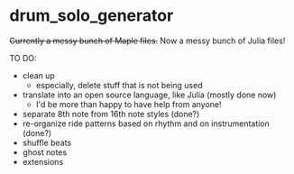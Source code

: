 # drum_solo_generator
 
~~Currently a messy bunch of Maple files.~~  Now a messy bunch of Julia files!

TO DO:  
* clean up
     * especially, delete stuff that is not being used
* translate into an open source language, like Julia  (mostly done now)
     * I'd be more than happy to have help from anyone!
* separate 8th note from 16th note styles (done?)
* re-organize ride patterns based on rhythm and on instrumentation (done?)
* shuffle beats
* ghost notes
* extensions
